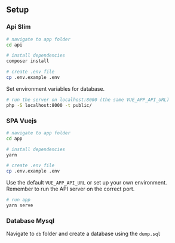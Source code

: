 ## Setup

### Api Slim
```bash
# navigate to app folder
cd api
```

```bash
# install dependencies
composer install
```

```bash
# create .env file
cp .env.example .env
```
Set environment variables for database.

```bash
# run the server on localhost:8000 (the same VUE_APP_API_URL)
php -S localhost:8000 -t public/
```

### SPA Vuejs

```bash
# navigate to app folder
cd app
```

```bash
# install dependencies
yarn
```

```bash
# create .env file
cp .env.example .env
```
Use the default `VUE_APP_API_URL` or set up your own environment.
Remember to run the API server on the correct port.

```bash
# run app
yarn serve
```

### Database Mysql
Navigate to `db` folder and create a database using the `dump.sql`